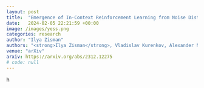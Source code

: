 ```yaml
---
layout: post
title:  "Emergence of In-Context Reinforcement Learning from Noise Distillation"
date:   2024-02-05 22:21:59 +00:00
image: /images/yess.png
categories: research
author: "Ilya Zisman"
authors: "<strong>Ilya Zisman</strong>, Vladislav Kurenkov, Alexander Nikulin, Viacheslav Sinii, Sergey Kolesnikov"
venue: "arXiv"
arxiv: https://arxiv.org/abs/2312.12275
# code: null
---
```


h